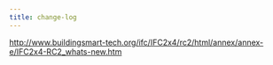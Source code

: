 ```yaml
---
title: change-log
---
```


http://www.buildingsmart-tech.org/ifc/IFC2x4/rc2/html/annex/annex-e/IFC2x4-RC2_whats-new.htm
